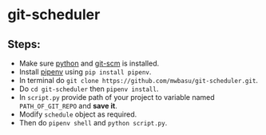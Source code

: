 # git-scheduler

## Steps:        
- Make sure [python](https://www.python.org/) and [git-scm](https://git-scm.com/) is installed.
- Install [pipenv](https://github.com/pypa/pipenv) using `pip install pipenv`.
- In terminal do `git clone https://github.com/mwbasu/git-scheduler.git`.
- Do `cd git-scheduler` then `pipenv install`.
- In `script.py` provide path of your project to variable named `PATH_OF_GIT_REPO` and **save it**.
- Modify `schedule` object as required.
- Then do `pipenv shell` and `python script.py`.
